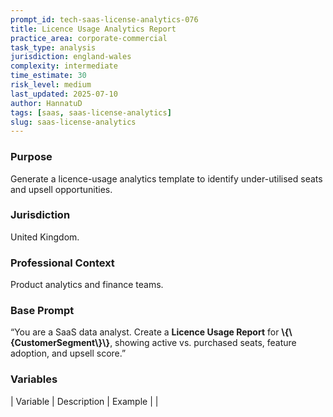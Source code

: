 ```yaml
---
prompt_id: tech-saas-license-analytics-076
title: Licence Usage Analytics Report
practice_area: corporate-commercial
task_type: analysis
jurisdiction: england-wales
complexity: intermediate
time_estimate: 30
risk_level: medium
last_updated: 2025-07-10
author: HannatuD
tags: [saas, saas-license-analytics]
slug: saas-license-analytics
---
```


### Purpose  
Generate a licence-usage analytics template to identify under-utilised seats and upsell opportunities.

### Jurisdiction  
United Kingdom.

### Professional Context  
Product analytics and finance teams.

### Base Prompt  
“You are a SaaS data analyst. Create a **Licence Usage Report** for **\\{\\{CustomerSegment\\}\\}**, showing active vs. purchased seats, feature adoption, and upsell score.”

### Variables  
| Variable | Description | Example |
|
